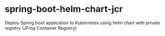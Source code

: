 # spring-boot-helm-chart-jcr
Deploy Spring boot application to Kubernetes using helm chart with private registry (JFrog Container Registry)
